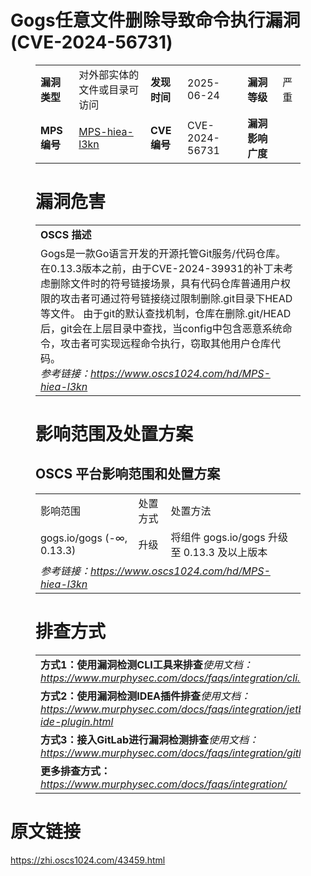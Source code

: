 # Gogs任意文件删除导致命令执行漏洞 (CVE-2024-56731)
<figure class="wp-block-table">
    <table>
        <tbody>
        <tr>
            <td><strong>漏洞类型</strong></td>
            <td>对外部实体的文件或目录可访问</td>
            <td><strong>发现时间</strong></td>
            <td>2025-06-24</td>
            <td><strong>漏洞等级</strong></td>
            <td>严重</td>
        </tr>
        <tr>
            <td><strong>MPS编号</strong></td>
            <td><a href="https://www.oscs1024.com/hd/MPS-hiea-l3kn">MPS-hiea-l3kn</a></td>
            <td><strong>CVE编号</strong></td>
            <td>CVE-2024-56731</td>
            <td><strong>漏洞影响广度</strong></td>
            <td></td>
        </tr>
        </tbody>
    </table>
</figure>


<figure class="wp-block-table">
    <h1 class="wp-block-heading">漏洞危害</h1>
    <table>
        <tbody>
        <tr>
            <td><strong>OSCS 描述</strong></td>
        </tr>
        <tr>
            <td>Gogs是一款Go语言开发的开源托管Git服务/代码仓库。
在0.13.3版本之前，由于CVE-2024-39931的补丁未考虑删除文件时的符号链接场景，具有代码仓库普通用户权限的攻击者可通过符号链接绕过限制删除.git目录下HEAD等文件。
由于git的默认查找机制，仓库在删除.git/HEAD后，git会在上层目录中查找，当config中包含恶意系统命令，攻击者可实现远程命令执行，窃取其他用户仓库代码。<br><em>参考链接：<a
                    href="https://www.oscs1024.com/hd/MPS-hiea-l3kn">https://www.oscs1024.com/hd/MPS-hiea-l3kn</a></em>
            </td>
        </tr>
        </tbody>
    </table>
</figure>


<figure class="wp-block-table alignleft">
    <h1 class="wp-block-heading">影响范围及处置方案</h1>
    <h2 class="wp-block-heading"><strong>OSCS</strong> <strong>平台影响范围和处置方案</strong></h2>
    <table>
        <tbody>
        <tr>
            <td>影响范围</td>
            <td>处置方式</td>
            <td>处置方法</td>
        </tr>
        <tr><td rowspan="1">gogs.io/gogs (-∞, 0.13.3)</td><td>升级</td><td>将组件 gogs.io/gogs 升级至 0.13.3 及以上版本</td></tr>
        <tr>
            <td colspan="3"><em>参考链接：</em><em><a
                    href="https://www.oscs1024.com/hd/MPS-hiea-l3kn">https://www.oscs1024.com/hd/MPS-hiea-l3kn</a></em></td>
        </tr>
        </tbody>
    </table>
</figure>


<figure class="wp-block-table">
    <h1 class="wp-block-heading">排查方式</h1>
    <table>
        <tbody>
        <tr>
            <td><strong>方式1：使用漏洞检测CLI工具来排查</strong><em>使用文档：<a
                    href="https://www.murphysec.com/docs/faqs/integration/cli.html">https://www.murphysec.com/docs/faqs/integration/cli.html</a></em>
            </td>
        </tr>
        <tr>
            <td><strong>方式2：使用漏洞检测IDEA插件排查</strong><em>使用文档：<a
                    href="https://www.murphysec.com/docs/faqs/integration/jetbrains-ide-plugin.html">https://www.murphysec.com/docs/faqs/integration/jetbrains-ide-plugin.html</a></em>
            </td>
        </tr>
        <tr>
            <td><strong>方式3：接入GitLab进行漏洞检测排查</strong><em>使用文档：<a
                    href="https://www.murphysec.com/docs/faqs/integration/gitlab.html">https://www.murphysec.com/docs/faqs/integration/gitlab.html</a></em>
            </td>
        </tr>
        <tr>
            <td><strong>更多排查方式：</strong><em><a
                    href="https://www.murphysec.com/docs/faqs/integration/">https://www.murphysec.com/docs/faqs/integration/</a></em>
            </td>
        </tr>
        </tbody>
    </table>
</figure>
<h1>原文链接</h1>
<p><a href="https://zhi.oscs1024.com/43459.html">https://zhi.oscs1024.com/43459.html</a></p>